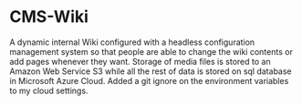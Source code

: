 # CMS-Wiki

A dynamic internal Wiki configured with a headless configuration management system so that people are able to change the wiki contents or add pages whenever they want.
Storage of media files is stored to an Amazon Web Service S3 while all the rest of data is stored on sql database in Microsoft Azure Cloud.
Added a git ignore on the environment variables to my cloud settings.
